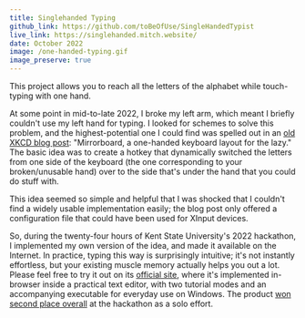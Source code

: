 ```yaml
---
title: Singlehanded Typing
github_link: https://github.com/toBeOfUse/SingleHandedTypist
live_link: https://singlehanded.mitch.website/
date: October 2022
image: /one-handed-typing.gif
image_preserve: true
---
```


This project allows you to reach all the letters of the alphabet while touch-typing with one hand.

<!--more-->

At some point in mid-to-late 2022, I broke my left arm, which meant I briefly couldn't use my left hand for typing. I looked for schemes to solve this problem, and the highest-potential one I could find was spelled out in an [old XKCD blog post](https://blog.xkcd.com/2007/08/14/mirrorboard-a-one-handed-keyboard-layout-for-the-lazy/): "Mirrorboard, a one-handed keyboard layout for the lazy." The basic idea was to create a hotkey that dynamically switched the letters from one side of the keyboard (the one corresponding to your broken/unusable hand) over to the side that's under the hand that you could do stuff with.

This idea seemed so simple and helpful that I was shocked that I couldn't find a widely usable implementation easily; the blog post only offered a configuration file that could have been used for XInput devices.

So, during the twenty-four hours of Kent State University's 2022 hackathon, I implemented my own version of the idea, and made it available on the Internet. In practice, typing this way is surprisingly intuitive; it's not instantly effortless, but your existing muscle memory actually helps you out a lot. Please feel free to try it out on its [official site](https://singlehanded.mitch.website), where it's implemented in-browser inside a practical text editor, with two tutorial modes and an accompanying executable for everyday use on Windows. The product [won second place overall](https://devpost.com/software/singlehanded-typing-tech) at the hackathon as a solo effort.
